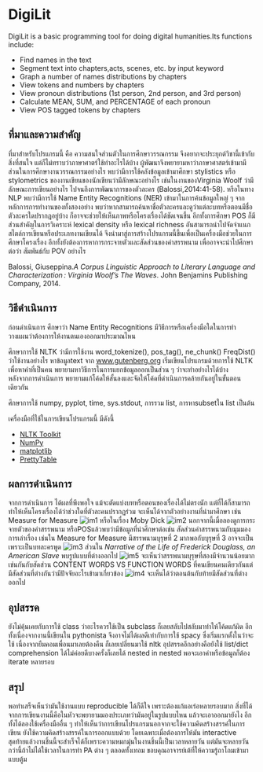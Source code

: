 # DigiLit

DigiLit is a basic programming tool for doing digital humanities.Its functions include:        
- Find names in the text
- Segment text into chapters,acts, scenes, etc. by input keyword
- Graph a number of names distributions by chapters
- View tokens and numbers by chapters
- View pronoun distributions (1st person, 2nd person, and 3rd person)
- Calculate MEAN, SUM, and PERCENTAGE of each pronoun
- View POS tagged tokens by chapters

## ที่มาและความสำคัญ
ที่มาสำหรับโปรแกรมนี้ คือ ความสนใจส่วนตัวในการศึกษาวรรณกรรม จึงอยากจะประยุกต์วิชานี้เข้ากับสิ่งที่สนใจ แต่ก็ไม่ทราบว่าภาษาศาตร์ใช้ทำอะไรได้บ้าง ผู้พัฒนาจึงพยายามหาว่าภาษาศาสตร์เข้ามามีส่วนในการศึกษางานวรรณกรรมอย่างไร พบว่ามีการใช้คลังข้อมูลเข้ามาศึกษา stylistics หรือ stylometrics ของงานเขียนของนักเขียนว่ามีลักษณะอย่างไร เช่นในงานของVirginia Woolf ว่ามีลักษณะการเขียนอย่างไร ไปจนถึงการพัฒนาการของตัวละคร (Balossi,2014:41-58). หรือในทาง NLP พบว่ามีการใช้ Name Entity Recognitions (NER) เข้ามาในการค้นข้อมูลใหญ่ ๆ จากหลักการการทำงานของทั้งสองอย่าง พบว่าหากสามารถค้นหาชื่อตัวละครและดูว่าแต่ละบทหรือตอนมีชื่อตัวละครใดปรากฎอยู่บ้าง ก็อาจจะช่วยให้เห็นภาพหรือโครงเรื่องได้ชัดเจนขึ้น อีกทั้งการศึกษา POS ก็มีส่วนสำคัญในการวิเคราะห์ lexical density หรือ lexical richness อันสามารถนำไปจัดจำแนกสไตล์การเขียนหรือประเภทงานเขียนได้ จึงนำมาสู่การสร้างโปรแกรมนี้ขึ้นเพื่อเป็นเครื่องมือช่วยในการศึกษาโครงเรื่อง อีกทั้งยังต้องการหาการกระจายตัวและสัดส่วนของคำสรรพนาม เพื่ออาจจะนำไปศึกษาต่อว่า สัมพันธ์กับ POV อย่างไร 

Balossi, Giuseppina._A Corpus Linguistic Approach to Literary Language and Characterization : Virginia Woolf’s The Waves_. John Benjamins Publishing Company, 2014.


## วิธีดำเนินการ

ก่อนดำเนินการ
ศึกษาว่า Name Entity Recognitions มีวิธีการหรือเครื่องมือใดในการทำ
วางแผนว่าต้องการให้งานตนเองออกมาประมาณไหน 

ศึกษาการใช้ NLTK ว่ามีการใช้งาน word_tokenize(), pos_tag(), ne_chunk() FreqDist() ว่าใช้งานอย่างไร
หาข้อมูลtext จาก www.gutenberg.org 
เริ่มเขียนโปรแกรมด้วยการใช้ NLTK เพื่อหาคำที่เป็นคน
พยายามหาวิธีการในการแยกข้อมูลออกเป็นส่วน ๆ ว่าจะทำอย่างไรได้บ้าง  
หลังจากการดำเนินการ พยายามแก้โค้ดให้สั้นลงและจัดให้โค้ดที่ดำเนินการคล้ายกันอยู่ในขั้นตอนเดียวกัน

ศึกษาการใช้ numpy, pyplot, time, sys.stdout, การรวม list, การหาsubsetใน list เป็นต้น

เครื่องมือที่ใช้ในการเขียนโปรแกรมนี้ มีดังนี้
- [NLTK Toolkit](https://www.nltk.org)
- [NumPy](http://www.numpy.org)
- [matplotlib](https://matplotlib.org)
- [PrettyTable](https://pypi.org/project/PrettyTable/)

## ผลการดำเนินการ
จากการดำเนินการ ได้ผลที่พึงพอใจ แม้จะตัดแบ่งบทหรือตอนของเรื่องได้ไม่ตรงนัก แต่ที่ได้ก็สามารถทำให้เห็นโครงเรื่องได้ว่าช่วงใดที่ตัวละคนปรากฏร่วม 
 จะเห็นได้จากตัวอย่างงานที่นำมาศึกษา เช่น Measure for Measure ![im1](https://github.com/Nat-Nimit/raw-data/blob/master/7A476546-D704-414A-9156-27D586A0DEBF.jpeg) หรือในเรื่อง Moby Dick ![im2](https://github.com/Nat-Nimit/raw-data/blob/master/73166E2B-B99B-4E45-9DB2-0CD524A7DD40.jpeg)
นอกจากนี้เมื่อลองดูการกระจายตัวของคำสรรพนาม หรือPOSแล้วพบว่ามีข้อมูลที่น่าศึกษาต่อเช่น สัดส่วนคำสรรพนามกับมุมมองการเล่าเรื่อง เช่นใน Measure for Measure มีสรรพนามบุรุษที่ 2 มากพอกับบุรุษที่ 3 อาจจะเป็นเพราะเป็นบทละครพูด ![im3](https://github.com/Nat-Nimit/raw-data/blob/master/094D63C0-ABE5-4F83-A24E-81AA70465AEA.jpeg) ส่วนใน _Narrative of the Life of Frederick Douglass, an American Slave_ พบรูปแบบที่ต่างออกไป ![im5](https://github.com/Nat-Nimit/raw-data/blob/master/BF33F4CE-F04B-420A-9EA6-AED04BE683DB.jpeg) จะเห็นว่าสรรพนามบุรุษที่สองมีจำนวนน้อยมาก เช่นกันกับสัดส่วน CONTENT WORDS VS FUNCTION WORDS ที่คนเขียนคนเดียวกันแต่มีสัดส่วนที่ต่างกันว่ามีปัจจัยอะไรเข้ามาเกี่ยวข้อง ![im4](https://github.com/Nat-Nimit/raw-data/blob/master/5BD9C92D-3FB2-4D0B-B30F-74A613FA7546.jpeg) จะเห็นได้ว่าตอนต้นกับท้ายมีสัดส่วนที่ต่างออกไป 

## อุปสรรค
ยังไม่คุ้นเคยกับการใช้ class ว่าอะไรควรใช้เป็น subclass ก็เลยสลับไปสลับมาทำให้โค้ดแก้ผิด อีกทั้งเนื่องจากงานนี้เขียนใน pythonista จึงอาจไม่ได้ผลดีเท่ากับการใช้ spacy ซึ่งเริ่มแรกตั้งในว่าจะใช้ เนื่องจากยืมคอมเพื่อนมาเลยต้องคืน ก็เลยเปลี่ยนมาใช้ nltk อุปสรรคอีกอย่างคือยังใช้ list/dict comprehension ได้ไม่ค่อยดีบางครั้งก็เลยได้ nested in nested พอจะเอาค่าหรือข้อมูลก็ต้อง iterate หลายรอบ 

## สรุป
พอทำเสร็จเห็นว่ามันใช้งานแบบ reproducible ได้ก็ดีใจ เพราะต้องแก้แอเร่อหลายรอบมาก สิ่งที่ได้จากการเขียนงานนี้คือในหัวจะพยายามมองประเภทว่ามันอยู่ในรูปแบบไหน แล้วจะเอาออกมายังไง อีกทั้งได้ลองใช้เครื่องมืออื่น ๆ ทำให้เห็นว่าการเขียนโปรแกรมนอกจากจะใช้ความคิดสร้างสรรค์ในการเขียน ยังใช้ความคิดสร้างสรรค์ในการออกแบบด้วย โดยเฉพาะเมื่อต้องการให้มัน interactive  สุดท้ายแล้วงานชิ้นนี้จะสำเร็จได้ก็เพราะความหมกมุ่นในงานชิ้นนี้เป็นเวลาหลายวัน แต่มันจะหลายวันกว่านี้ถ้าไม่ได้ใช้เวลาในการทำ PA ต่าง ๆ ตลอดทั้งเทอม ขอบคุณอาจารย์เต้ที่ให้ความรู้ถาโถมเข้ามาแบบตู้ม 

